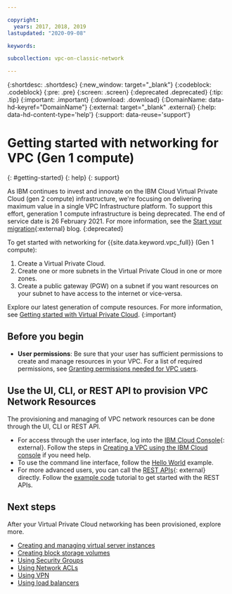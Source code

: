 ```yaml
---

copyright:
  years: 2017, 2018, 2019
lastupdated: "2020-09-08"

keywords:

subcollection: vpc-on-classic-network

---
```


{:shortdesc: .shortdesc}
{:new_window: target="_blank"}
{:codeblock: .codeblock}
{:pre: .pre}
{:screen: .screen}
{:deprecated .deprecated}
{:tip: .tip}
{:important: .important}
{:download: .download}
{:DomainName: data-hd-keyref="DomainName"}
{:external: target="_blank" .external}
{:help: data-hd-content-type='help'}
{:support: data-reuse='support'}

# Getting started with networking for VPC (Gen 1 compute)
{: #getting-started}
{: help}
{: support}

As IBM continues to invest and innovate on the IBM Cloud Virtual Private Cloud (gen 2 compute) infrastructure, we're focusing on delivering maximum value in a single VPC Infrastructure platform. To support this effort, generation 1 compute infrastructure is being deprecated. The end of service date is 26 February 2021. For more information, see the [Start your migration](https://www.ibm.com/cloud/blog/announcements/start-your-vpc-gen1-to-vpc-gen2-migration){:external} blog.
{:deprecated}

To get started with networking for {{site.data.keyword.vpc_full}} (Gen 1 compute):

1. Create a Virtual Private Cloud.
2. Create one or more subnets in the Virtual Private Cloud in one or more zones.
3. Create a public gateway (PGW) on a subnet if you want resources on your subnet to have access to the internet or vice-versa.

Explore our latest generation of compute resources. For more information, see [Getting started with Virtual Private Cloud](/docs/vpc?topic=vpc-getting-started).
{:important}

## Before you begin

 * **User permissions**: Be sure that your user has sufficient permissions to create and manage resources in your VPC. For a list of required permissions, see [Granting permissions needed for VPC users](/docs/vpc-on-classic?topic=vpc-on-classic-managing-user-permissions-for-vpc-resources).

## Use the UI, CLI, or REST API to provision VPC Network Resources

The provisioning and managing of VPC network resources can be done through the UI, CLI or REST API.

* For access through the user interface, log into the [IBM Cloud Console](https://{DomainName}/vpc){: external}. Follow the steps in [Creating a VPC using the IBM Cloud console](/docs/vpc-on-classic?topic=vpc-on-classic-creating-a-vpc-using-the-ibm-cloud-console) if you need help.
* To use the command line interface, follow the [Hello World](/docs/vpc-on-classic?topic=vpc-on-classic-creating-a-vpc-using-the-ibm-cloud-cli) example.
* For more advanced users, you can call the [REST APIs](https://{DomainName}/apidocs/vpc-on-classic){: external} directly. Follow the [example code](/docs/vpc-on-classic?topic=vpc-on-classic-creating-a-vpc-using-the-rest-apis) tutorial to get started with the REST APIs.

## Next steps

After your Virtual Private Cloud networking has been provisioned, explore more.

* [Creating and managing virtual server instances](/docs/vpc-on-classic?topic=vpc-on-classic-creating-and-managing-virtual-server-instances)
* [Creating block storage volumes](/docs/vpc-on-classic-block-storage?topic=vpc-on-classic-block-storage-creating-block-storage)
* [Using Security Groups](/docs/vpc-on-classic-network?topic=vpc-on-classic-network-setting-up-security-groups-using-the-cli)
* [Using Network ACLs](/docs/vpc-on-classic-network?topic=vpc-on-classic-network-setting-up-network-acls)
* [Using VPN](/docs/vpc-on-classic-network?topic=vpc-on-classic-network---using-vpn-with-your-vpc)
* [Using load balancers](/docs/vpc-on-classic-network?topic=vpc-on-classic-network---using-load-balancers-in-ibm-cloud-vpc)
